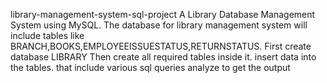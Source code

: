  library-management-system-sql-project
  A Library Database Management System using MySQL. The database for library management system will include tables like  BRANCH,BOOKS,EMPLOYEEISSUESTATUS,RETURNSTATUS.
  First create database LIBRARY
  Then create all required tables inside it.
  insert data into the tables.
  that include various sql queries analyze to get the output
